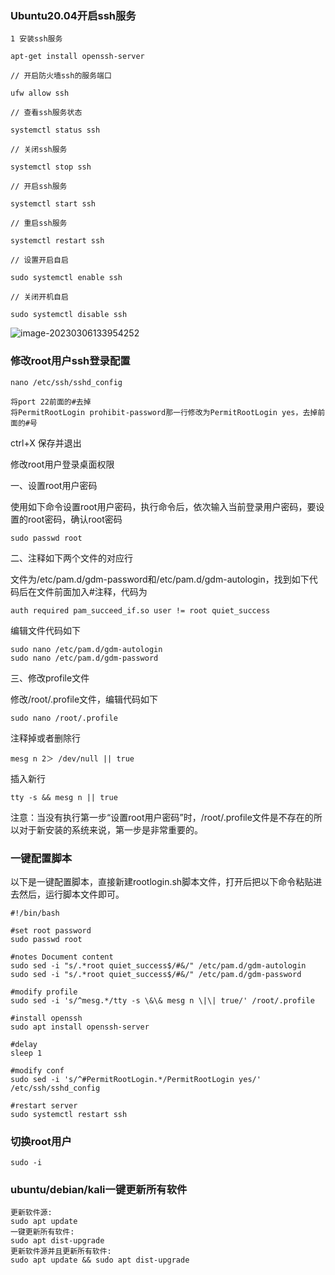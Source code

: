 ### Ubuntu20.04开启ssh服务

```
1 安装ssh服务

apt-get install openssh-server

// 开启防火墙ssh的服务端口

ufw allow ssh

// 查看ssh服务状态

systemctl status ssh

// 关闭ssh服务

systemctl stop ssh

// 开启ssh服务

systemctl start ssh

// 重启ssh服务

systemctl restart ssh

// 设置开启自启

sudo systemctl enable ssh

// 关闭开机自启

sudo systemctl disable ssh

```

![image-20230306133954252](https://img.zhoujie218.top/piggo/202303061339729.png)

### 修改root用户ssh登录配置

`nano /etc/ssh/sshd_config`

```
将port 22前面的#去掉
将PermitRootLogin prohibit-password那一行修改为PermitRootLogin yes，去掉前面的#号
```

ctrl+X  保存并退出

修改root用户登录桌面权限

一、设置root用户密码

使用如下命令设置root用户密码，执行命令后，依次输入当前登录用户密码，要设置的root密码，确认root密码

```text
sudo passwd root
```

二、注释如下两个文件的对应行

文件为/etc/pam.d/gdm-password和/etc/pam.d/gdm-autologin，找到如下代码后在文件前面加入#注释，代码为

```text
auth required pam_succeed_if.so user != root quiet_success
```

编辑文件代码如下

```text
sudo nano /etc/pam.d/gdm-autologin
sudo nano /etc/pam.d/gdm-password
```

三、修改profile文件

修改/root/.profile文件，编辑代码如下

```text
sudo nano /root/.profile
```

注释掉或者删除行

```text
mesg n 2＞ /dev/null || true
```

插入新行

```text
tty -s && mesg n || true
```

注意：当没有执行第一步“设置root用户密码”时，/root/.profile文件是不存在的所以对于新安装的系统来说，第一步是非常重要的。



### 一键配置脚本

以下是一键配置脚本，直接新建rootlogin.sh脚本文件，打开后把以下命令粘贴进去然后，运行脚本文件即可。

```
#!/bin/bash
 
#set root password
sudo passwd root
 
#notes Document content
sudo sed -i "s/.*root quiet_success$/#&/" /etc/pam.d/gdm-autologin
sudo sed -i "s/.*root quiet_success$/#&/" /etc/pam.d/gdm-password
 
#modify profile
sudo sed -i 's/^mesg.*/tty -s \&\& mesg n \|\| true/' /root/.profile
 
#install openssh
sudo apt install openssh-server
 
#delay
sleep 1
 
#modify conf
sudo sed -i 's/^#PermitRootLogin.*/PermitRootLogin yes/' /etc/ssh/sshd_config
 
#restart server
sudo systemctl restart ssh
```



### 切换root用户  

`sudo -i`



### ubuntu/debian/kali一键更新所有软件

```
更新软件源:
sudo apt update
一键更新所有软件:
sudo apt dist-upgrade
更新软件源并且更新所有软件:
sudo apt update && sudo apt dist-upgrade

```



